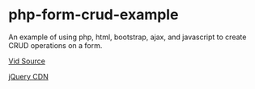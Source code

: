 # php-form-crud-example
An example of using php, html, bootstrap, ajax, and javascript to create CRUD operations on a form.

[Vid Source](https://www.youtube.com/watch?v=HGrj0EvNQWI)

[jQuery CDN](https://releases.jquery.com/)
